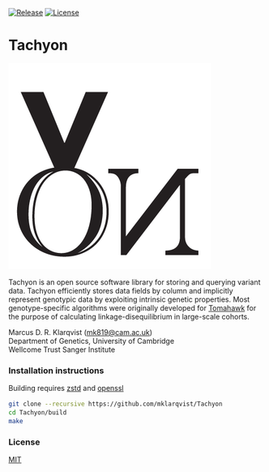 [![Release](https://img.shields.io/badge/Release-beta_0.1-blue.svg)](https://github.com/mklarqvist/Tachyon/releases)
[![License](https://img.shields.io/badge/License-MIT-blue.svg)](LICENSE)


# Tachyon
![screenshot](yon_logo.png)

Tachyon is an open source software library for storing and querying variant data. Tachyon efficiently stores data fields by column and implicitly represent genotypic data by exploiting intrinsic genetic properties. Most genotype-specific algorithms were originally developed for [Tomahawk][tomahawk] for the purpose of calculating linkage-disequilibrium in large-scale cohorts.

Marcus D. R. Klarqvist (<mk819@cam.ac.uk>)  
Department of Genetics, University of Cambridge  
Wellcome Trust Sanger Institute

### Installation instructions
Building requires [zstd][zstd] and [openssl][openssl]
```bash
git clone --recursive https://github.com/mklarqvist/Tachyon
cd Tachyon/build
make
```

[openssl]: https://www.openssl.org/
[zstd]: https://github.com/facebook/zstd
[tomahawk]: https://github.com/mklarqvist/tomahawk

### License
[MIT](LICENSE)
